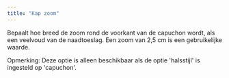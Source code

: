 ```yaml
---
title: "Kap zoom"
---
```


Bepaalt hoe breed de zoom rond de voorkant van de capuchon wordt, als een veelvoud van de naadtoeslag. Een zoom van 2,5 cm is een gebruikelijke waarde.

Opmerking: Deze optie is alleen beschikbaar als de optie 'halsstijl' is ingesteld op 'capuchon'.

